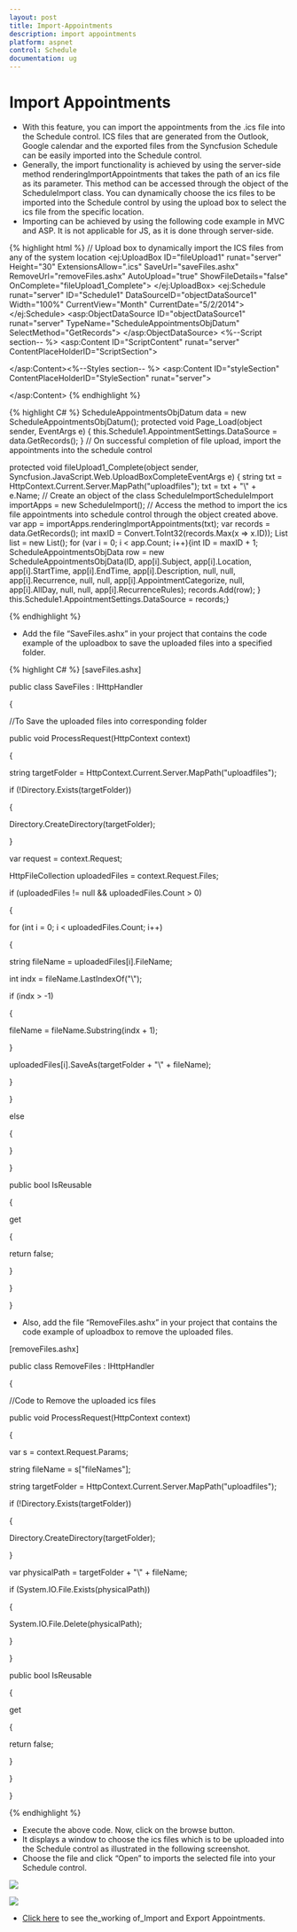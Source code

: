 ```yaml
---
layout: post
title: Import-Appointments
description: import appointments
platform: aspnet
control: Schedule
documentation: ug
---
```


# Import Appointments

* With this feature, you can import the appointments from the .ics file into the Schedule control. ICS files that are generated from the Outlook, Google calendar and the exported files from the Syncfusion Schedule can be easily imported into the Schedule control. 
* Generally, the import functionality is achieved by using the server-side method renderingImportAppointments that takes the path of an ics file as its parameter. This method can be accessed through the object of the ScheduleImport class. You can dynamically choose the ics files to be imported into the Schedule control by using the upload box to select the ics file from the specific location. 
* Importing can be achieved by using the following code example in MVC and ASP. It is not applicable for JS, as it is done through server-side.

{% highlight html %}
// Upload box to dynamically import the ICS files from any of the system location
<ej:UploadBox ID="fileUpload1" runat="server" Height="30" ExtensionsAllow=".ics" SaveUrl="saveFiles.ashx" RemoveUrl="removeFiles.ashx" AutoUpload="true" ShowFileDetails="false" OnComplete="fileUpload1_Complete">
<UploadBoxButtonText Browse="Import ICS file" />
</ej:UploadBox>
<ej:Schedule runat="server" ID="Schedule1" DataSourceID="objectDataSource1" Width="100%" CurrentView="Month" CurrentDate="5/2/2014">
<AppointmentSettings Id="ID" Subject="Subject" AllDay="AllDay" StartTime="StartTime" EndTime="EndTime" Recurrence="Recurrence" RecurrenceRule="RecurrenceRule" Description="Description"/>
</ej:Schedule>
<asp:ObjectDataSource ID="objectDataSource1" runat="server" TypeName="ScheduleAppointmentsObjDatum" SelectMethod="GetRecords">
</asp:ObjectDataSource>
<%--Script section-- %>
<asp:Content ID="ScriptContent" runat="server" ContentPlaceHolderID="ScriptSection">
<script type="text/javascript">
$(document).ready(function () 
{
$("#Schedule1").find("tr.e-scheduleheader td").first().append($("#fileUpload1"));});
</script>
</asp:Content><%--Styles section-- %>
<asp:Content ID="styleSection" ContentPlaceHolderID="StyleSection" runat="server">
<style type="text/css">
#fileUpload1
{
margin-right: 20px;margin-top: 10px;float: right;}
#fileUpload1 .e-selectpart{padding: 3px 10px;}
</style>
</asp:Content>
{% endhighlight %}

{% highlight C# %}
ScheduleAppointmentsObjDatum data = new ScheduleAppointmentsObjDatum();
protected void Page_Load(object sender, EventArgs e)
{
this.Schedule1.AppointmentSettings.DataSource = data.GetRecords();
}
// On successful completion of file upload, import the appointments into the schedule control 

protected void fileUpload1_Complete(object sender, Syncfusion.JavaScript.Web.UploadBoxCompleteEventArgs e)
{
string txt = HttpContext.Current.Server.MapPath("uploadfiles");
txt = txt + "\\" + e.Name;
// Create an object of the class ScheduleImportScheduleImport importApps = new ScheduleImport();
// Access the method to import the ics file appointments into schedule control through the object created above.
var app = importApps.renderingImportAppointments(txt);
var records = data.GetRecords();
int maxID = Convert.ToInt32(records.Max(x => x.ID));
List<ScheduleAppointmentsObjData> list = new List<ScheduleAppointmentsObjData>();
for (var i = 0; i < app.Count; i++){int ID = maxID + 1;
ScheduleAppointmentsObjData row = new ScheduleAppointmentsObjData(ID, 
app[i].Subject, app[i].Location, app[i].StartTime, app[i].EndTime, app[i].Description, null, null, app[i].Recurrence, 
null, null, app[i].AppointmentCategorize, null, app[i].AllDay, null, null, app[i].RecurrenceRules);
records.Add(row);
}
this.Schedule1.AppointmentSettings.DataSource = records;}

{% endhighlight %}

* Add the file “SaveFiles.ashx” in your project that contains the code example of the uploadbox to save the uploaded files into a specified folder.

{% highlight C# %}
[saveFiles.ashx]



public class SaveFiles : IHttpHandler

{

//To Save the uploaded files into corresponding folder

public void ProcessRequest(HttpContext context)

{

string targetFolder = HttpContext.Current.Server.MapPath("uploadfiles");

if (!Directory.Exists(targetFolder))

{

Directory.CreateDirectory(targetFolder);

}

var request = context.Request;

HttpFileCollection uploadedFiles = context.Request.Files;

if (uploadedFiles != null && uploadedFiles.Count > 0)

{

for (int i = 0; i < uploadedFiles.Count; i++)

{

string fileName = uploadedFiles[i].FileName;

int indx = fileName.LastIndexOf("\\");

if (indx > -1)

{

fileName = fileName.Substring(indx + 1);

}

uploadedFiles[i].SaveAs(targetFolder + "\\" + fileName);

}

}

else

{



}

}



public bool IsReusable

{

get

{

return false;

}

}

}



* Also, add the file “RemoveFiles.ashx” in your project that contains the code example of uploadbox to remove the uploaded files. 

[removeFiles.ashx]



public class RemoveFiles : IHttpHandler

{

//Code to Remove the uploaded ics files

public void ProcessRequest(HttpContext context)

{

var s = context.Request.Params;

string fileName = s["fileNames"];

string targetFolder = HttpContext.Current.Server.MapPath("uploadfiles");

if (!Directory.Exists(targetFolder))

{

Directory.CreateDirectory(targetFolder);

}

var physicalPath = targetFolder + "\\" + fileName;

if (System.IO.File.Exists(physicalPath))

{

System.IO.File.Delete(physicalPath);

}

}

public bool IsReusable

{

get

{

return false;

}

}

}


{% endhighlight %}


* Execute the above code. Now, click on the browse button. 
* It displays a window to choose the ics files which is to be uploaded into the Schedule control as illustrated in the following screenshot. 
* Choose the file and click “Open” to imports the selected file into your Schedule control.

![](Import-Appointments_images/Import-Appointments_img1.png)




![](Import-Appointments_images/Import-Appointments_img2.png)



* [Click here](http://asp.syncfusion.com/demos/web/schedule/scheduleicsexport.aspx) to see the_working of_Import and Export Appointments.




